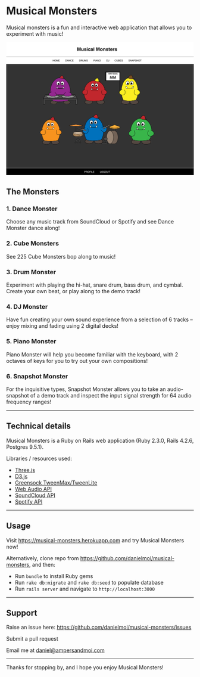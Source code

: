 # Musical Monsters
Musical monsters is a fun and interactive web application that allows you to experiment with music!


![Musical Monsters](public/images/screenshot.png)

## The Monsters
### 1. Dance Monster
Choose any music track from SoundCloud or Spotify and see Dance Monster dance along!

### 2. Cube Monsters
See 225 Cube Monsters bop along to music!

### 3. Drum Monster
Experiment with playing the hi-hat, snare drum, bass drum, and cymbal. Create your own beat, or play along to the demo track!

### 4. DJ Monster
Have fun creating your own sound experience from a selection of 6 tracks – enjoy mixing and fading using 2 digital decks!

### 5. Piano Monster
Piano Monster will help you become familiar with the keyboard, with 2 octaves of keys for you to try out your own compositions!

### 6. Snapshot Monster
For the inquisitive types, Snapshot Monster allows you to take an audio-snapshot of a demo track and inspect the input signal strength for 64 audio frequency ranges!

----
## Technical details

Musical Monsters is a Ruby on Rails web application (Ruby 2.3.0, Rails 4.2.6, Postgres 9.5.1).

Libraries / resources used:
- [Three.js](http://threejs.org)
- [D3.js](http://d3js.org)
- [Greensock TweenMax/TweenLite](https;//greensock.com)
- [Web Audio API](https://developer.mozilla.org/en-US/docs/Web/API/Web_Audio_API)
- [SoundCloud API](https://developer.soundcloud.com/)
- [Spotify API](https://developer.spotify.com/web-api/)

----
## Usage

Visit https://musical-monsters.herokuapp.com and try Musical Monsters now!

Alternatively, clone repo from https://github.com/danielmoi/musical-monsters, and then:
- Run `bundle` to install Ruby gems
- Run `rake db:migrate` and `rake db:seed` to populate database
- Run `rails server` and navigate to `http://localhost:3000`



----
## Support

Raise an issue here: https://github.com/danielmoi/musical-monsters/issues

Submit a pull request

Email me at daniel@ampersandmoi.com

----
Thanks for stopping by, and I hope you enjoy Musical Monsters!
